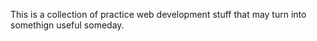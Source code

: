 This is a collection of practice web development stuff that may turn into somethign useful someday.
